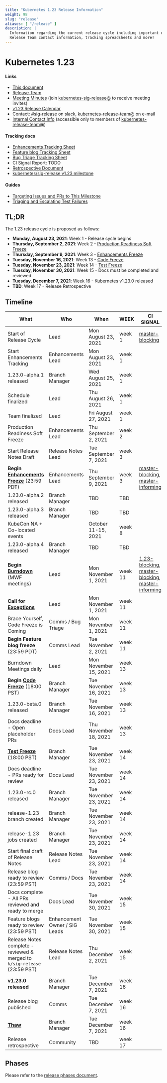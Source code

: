 ```yaml
---
title: "Kubernetes 1.23 Release Information"
weight: 98
slug: "release"
aliases: [ "/release" ]
description: |
  Information regarding the current release cycle including important dates,
  Release Team contact information, tracking spreadsheets and more!
---
```


# Kubernetes 1.23

#### Links

* [This document](https://git.k8s.io/sig-release/releases/release-1.23/README.md)
* [Release Team](https://github.com/kubernetes/sig-release/blob/master/releases/release-1.23/release-team.md)
* [Meeting Minutes](http://bit.ly/k8s122-releasemtg) (join [kubernetes-sig-release@] to receive meeting invites)
* [v1.23 Release Calendar][k8s123-calendar]
* Contact: [#sig-release] on slack, [kubernetes-release-team@] on e-mail
* [Internal Contact Info][Internal Contact Info] (accessible only to members of [kubernetes-release-team@])

#### Tracking docs

* [Enhancements Tracking Sheet](https://bit.ly/k8s123-enhancements)
* [Feature blog Tracking Sheet](TBD)
* [Bug Triage Tracking Sheet](TBD)
* CI Signal Report: TODO
* [Retrospective Document][Retrospective Document]
* [kubernetes/sig-release v1.23 milestone](https://github.com/kubernetes/kubernetes/milestone/51)

#### Guides

* [Targeting Issues and PRs to This Milestone](https://git.k8s.io/community/contributors/devel/sig-release/release.md)
* [Triaging and Escalating Test Failures](https://git.k8s.io/community/contributors/devel/sig-testing/testing.md#troubleshooting-a-failure)

## TL;DR

The 1.23 release cycle is proposed as follows:

- **Monday, August 23, 2021**: Week 1 - Release cycle begins
- **Thursday, September 2, 2021**: Week 2 - [Production Readiness Soft Freeze](https://groups.google.com/g/kubernetes-sig-architecture/c/a6_y81N49aQ)
- **Thursday, September 9, 2021**: Week 3 - [Enhancements Freeze](../release_phases.md#enhancements-freeze)
- **Tuesday, November 16, 2021**: Week 13 - [Code Freeze](../release_phases.md#code-freeze)
- **Tuesday, November 23, 2021**: Week 14 - [Test Freeze](../release_phases.md#test-freeze)
- **Tuesday, November 30, 2021**: Week 15 - Docs must be completed and reviewed
- **Tuesday, December 7, 2021**: Week 16 - Kubernetes v1.23.0 released
- **TBD**: Week 17 - Release Retrospective

## Timeline

| **What** | **Who** | **When** | **WEEK** | **CI SIGNAL** |
|---|---|-------|---|---|
| Start of Release Cycle | Lead | Mon August 23, 2021 | week 1 | [master-blocking] |
| Start Enhancements Tracking | Enhancements Lead | Mon August 23, 2021| week 1 | |
| 1.23.0-alpha.1 released | Branch Manager | Wed August 25, 2021 | week 1 | |
| Schedule finalized | Lead | Thu August 26, 2021 | week 1 | |
| Team finalized | Lead | Fri August 27, 2021 | week 1 | |
| Production Readiness Soft Freeze | Enhancements Lead | Thu September 2, 2021 | week 2 | |
| Start Release Notes Draft | Release Notes Lead | Tue September 7, 2021 | week 3 | |
| **Begin [Enhancements Freeze]** (23:59 PDT) | Enhancements Lead | Thu September 9, 2021 | week 3 | [master-blocking], [master-informing] |
| 1.23.0-alpha.2 released | Branch Manager | TBD | TBD | |
| 1.23.0-alpha.3 released | Branch Manager | TBD | TBD | |
| KubeCon NA + Co-located events | | October 11-15, 2021 | week 8 | |
| 1.23.0-alpha.4 released | Branch Manager | TBD | TBD | |
| **Begin [Burndown]** (MWF meetings) | Lead | Mon November 1, 2021 | week 11 | [1.23-blocking], [master-blocking], [master-informing] |
| **Call for [Exceptions][Exception]** | Lead | Mon November 1, 2021 | week 11 | |
| Brace Yourself, Code Freeze is Coming | Comms / Bug Triage | Mon November 1, 2021 | week 11 | |
| **Begin Feature blog freeze** (23:59 PDT) | Comms Lead | Tue November 2, 2021 | week 11 | |
| Burndown Meetings daily| Lead | Mon November 15, 2021 | week 13 | |
| **Begin [Code Freeze]** (18:00 PST) | Branch Manager | Tue November 16, 2021 | week 13 | |
| 1.23.0-beta.0 released | Branch Manager | Tue November 16, 2021 | week 13 | |
| Docs deadline - Open placeholder PRs | Docs Lead | Thu November 18, 2021 | week 13 | |
| **[Test Freeze]** (18:00 PST) | Branch Manager | Tue November 23, 2021 | week 14 | |
| Docs deadline - PRs ready for review | Docs Lead | Tue November 23, 2021 | week 14 | |
| 1.23.0-rc.0 released | Branch Manager | Tue November 23, 2021 | week 14 | |
| release-1.23 branch created | Branch Manager | Tue November 23, 2021 | week 14 | |
| release-1.23 jobs created | Branch Manager | Tue November 23, 2021 | week 14 | |
| Start final draft of Release Notes | Release Notes Lead | Tue November 23, 2021 | week 14 | |
| Release blog ready to review (23:59 PST) | Comms / Docs | Tue November 23, 2021 | week 14 | |
| Docs complete - All PRs reviewed and ready to merge | Docs Lead | Tue November 30, 2021 | week 15 | |
| Feature blogs ready to review (23:59 PST)| Enhancement Owner / SIG Leads | Tue November 30, 2021 | week 15 | |
| Release Notes complete - reviewed & merged to `k/sig-release` (23:59 PST) | Release Notes Lead | Thu December 2, 2021 | week 15 | |
| **v1.23.0 released** | Branch Manager | Tue December 7, 2021 | week 16 | |
| Release blog published | Comms | Tue December 7, 2021 | week 16 | |
| **[Thaw]** | Branch Manager | Tue December 7, 2021 | week 16 | |
| Release retrospective | Community | TBD | week 17 | |

## Phases

Please refer to the [release phases document](../release_phases.md).

[k8s123-calendar]: https://bit.ly/k8s-release-cal
[Internal Contact Info]: TBD
[Retrospective Document]: https://TBD

[Enhancements Freeze]: ../release_phases.md#enhancements-freeze
[Burndown]: ../release_phases.md#burndown
[Code Freeze]: ../release_phases.md#code-freeze
[Exception]: ../release_phases.md#exceptions
[Thaw]: ../release_phases.md#thaw
[Test Freeze]: ../release_phases.md#test-freeze

[kubernetes-release-team@]: https://groups.google.com/a/kubernetes.io/g/release-team
[kubernetes-sig-release@]: https://groups.google.com/forum/#!forum/kubernetes-sig-release
[#sig-release]: https://kubernetes.slack.com/messages/sig-release/
[kubernetes-release-calendar]: https://bit.ly/k8s-release-cal
[kubernetes/kubernetes]: https://github.com/kubernetes/kubernetes

[master-blocking]: https://testgrid.k8s.io/sig-release-master-blocking#Summary
[master-informing]: https://testgrid.k8s.io/sig-release-master-informing#Summary
[1.23-blocking]: https://testgrid.k8s.io/sig-release-1.23-blocking#Summary

[exception requests]: ../EXCEPTIONS.md
[release phases document]: ../release_phases.md
